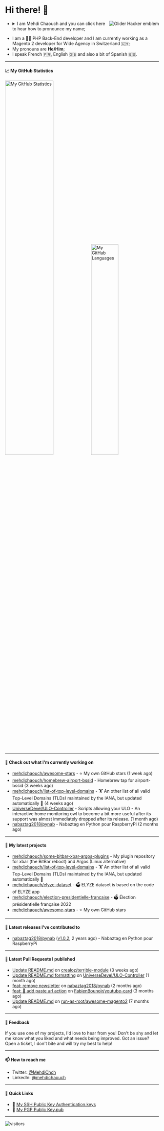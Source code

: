 # Hi there! 👋

<a href="#"><img align="right" title="Glider Hacker emblem" alt="Glider Hacker emblem" src="https://www.mediawiki.org/w/index.php?title=Special:Redirect/file/Glider.svg&width=140&height=140"></a>

- <details>
    <summary>I am Mehdi Chaouch and you can click here to hear how to pronounce my name;</summary>

    https://user-images.githubusercontent.com/861701/137650876-14f45303-cd42-4c4e-a172-a80abc8aa627.mp4
</details>

- I am a 👨‍💻 PHP Back-End developer and I am currently working as a Magento 2 developer for Wide Agency in Switzerland 🇨🇭;
- My pronouns are **He/Him**;
- I speak French 🇫🇷, English 🇬🇧 and also a bit of Spanish 🇪🇸.

---

#### 📈 My GitHub Statistics

<img alt="My GitHub Statistics" src="https://github-readme-stats.vercel.app/api?username=mehdichaouch&show_icons=true&count_private=true&theme=dark&hide_title=false&hide_border=true" width="56%" height="56%" /><img alt="My GitHub Languages" src="https://github-readme-stats.vercel.app/api/top-langs/?username=mehdichaouch&layout=compact&langs_count=10&theme=dark&hide_title=true&hide_border=true" width="42%" height="42%" />

---

#### 👷 Check out what I'm currently working on

- [mehdichaouch/awesome-stars](https://github.com/mehdichaouch/awesome-stars) - ⭐ My own GitHub stars (1 week ago)
- [mehdichaouch/homebrew-airport-bssid](https://github.com/mehdichaouch/homebrew-airport-bssid) - Homebrew tap for airport-bssid (3 weeks ago)
- [mehdichaouch/list-of-top-level-domains](https://github.com/mehdichaouch/list-of-top-level-domains) - 🏋️ An other list of all valid Top-Level Domains (TLDs) maintained by the IANA, but updated automatically 🎉 (4 weeks ago)
- [UniverseDevel/ULO-Controller](https://github.com/UniverseDevel/ULO-Controller) - Scripts allowing your ULO - An interactive home monitoring owl to become a bit more useful after its support was almost immediately dropped after its release. (1 month ago)
- [nabaztag2018/pynab](https://github.com/nabaztag2018/pynab) - Nabaztag en Python pour RaspberryPi (2 months ago)

---

#### 🌱 My latest projects

- [mehdichaouch/some-bitbar-xbar-argos-plugins](https://github.com/mehdichaouch/some-bitbar-xbar-argos-plugins) - My plugin repository for xbar (the BitBar reboot) and Argos (Linux alternative)
- [mehdichaouch/list-of-top-level-domains](https://github.com/mehdichaouch/list-of-top-level-domains) - 🏋️ An other list of all valid Top-Level Domains (TLDs) maintained by the IANA, but updated automatically 🎉
- [mehdichaouch/elyze-dataset](https://github.com/mehdichaouch/elyze-dataset) - 🗳️ ELYZE dataset is based on the code of ELYZE app
- [mehdichaouch/election-presidentielle-francaise](https://github.com/mehdichaouch/election-presidentielle-francaise) - 🗳️  Élection présidentielle française 2022
- [mehdichaouch/awesome-stars](https://github.com/mehdichaouch/awesome-stars) - ⭐ My own GitHub stars

---

#### 🔭 Latest releases I've contributed to

- [nabaztag2018/pynab](https://github.com/nabaztag2018/pynab) ([v1.0.2](https://github.com/nabaztag2018/pynab/releases/tag/v1.0.2), 2 years ago) - Nabaztag en Python pour RaspberryPi

---

#### 🔨 Latest Pull Requests I published

- [Update README.md](https://github.com/crealoz/terrible-module/pull/1) on [crealoz/terrible-module](https://github.com/crealoz/terrible-module) (3 weeks ago)
- [Update README.md formatting](https://github.com/UniverseDevel/ULO-Controller/pull/5) on [UniverseDevel/ULO-Controller](https://github.com/UniverseDevel/ULO-Controller) (1 month ago)
- [feat: remove newsletter](https://github.com/nabaztag2018/pynab/pull/486) on [nabaztag2018/pynab](https://github.com/nabaztag2018/pynab) (2 months ago)
- [feat: 🤘 add paste url action](https://github.com/FabienBounoir/youtube-card/pull/1) on [FabienBounoir/youtube-card](https://github.com/FabienBounoir/youtube-card) (3 months ago)
- [Update README.md](https://github.com/run-as-root/awesome-magento2/pull/115) on [run-as-root/awesome-magento2](https://github.com/run-as-root/awesome-magento2) (7 months ago)

---

#### 💬 Feedback

If you use one of my projects, I'd love to hear from you! Don't be shy and let me know what you liked
and what needs being improved. Got an issue? Open a ticket, I don't bite and will try my best to help!

---

#### 📫 How to reach me

- Twitter: [@MehdiChch](https://www.twitter.com/MehdiChch/)
- LinkedIn: [@mehdichaouch](https://www.linkedin.com/in/mehdichaouch/)

---

#### 🔗 Quick Links

- 🔐  [My SSH Public Key Authentication.keys](https://github.com/mehdichaouch.keys)
- 🔐  [My PGP Public Key.pub](https://gist.githubusercontent.com/mehdichaouch/mehdichaouch.pub)

---

![visitors](https://visitor-badge.laobi.icu/badge?page_id=mehdichaouch)
